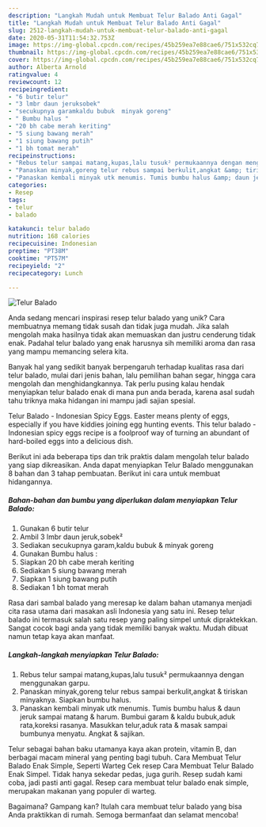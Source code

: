 ```yaml
---
description: "Langkah Mudah untuk Membuat Telur Balado Anti Gagal"
title: "Langkah Mudah untuk Membuat Telur Balado Anti Gagal"
slug: 2512-langkah-mudah-untuk-membuat-telur-balado-anti-gagal
date: 2020-05-31T11:54:32.753Z
image: https://img-global.cpcdn.com/recipes/45b259ea7e88cae6/751x532cq70/telur-balado-foto-resep-utama.jpg
thumbnail: https://img-global.cpcdn.com/recipes/45b259ea7e88cae6/751x532cq70/telur-balado-foto-resep-utama.jpg
cover: https://img-global.cpcdn.com/recipes/45b259ea7e88cae6/751x532cq70/telur-balado-foto-resep-utama.jpg
author: Alberta Arnold
ratingvalue: 4
reviewcount: 12
recipeingredient:
- "6 butir telur"
- "3 lmbr daun jeruksobek"
- "secukupnya garamkaldu bubuk  minyak goreng"
- " Bumbu halus "
- "20 bh cabe merah keriting"
- "5 siung bawang merah"
- "1 siung bawang putih"
- "1 bh tomat merah"
recipeinstructions:
- "Rebus telur sampai matang,kupas,lalu tusuk² permukaannya dengan menggunakan garpu."
- "Panaskan minyak,goreng telur rebus sampai berkulit,angkat &amp; tiriskan minyaknya. Siapkan bumbu halus."
- "Panaskan kembali minyak utk menumis. Tumis bumbu halus &amp; daun jeruk sampai matang &amp; harum. Bumbui garam &amp; kaldu bubuk,aduk rata,koreksi rasanya. Masukkan telur,aduk rata &amp; masak sampai bumbunya menyatu. Angkat &amp; sajikan."
categories:
- Resep
tags:
- telur
- balado

katakunci: telur balado 
nutrition: 168 calories
recipecuisine: Indonesian
preptime: "PT38M"
cooktime: "PT57M"
recipeyield: "2"
recipecategory: Lunch

---
```



![Telur Balado](https://img-global.cpcdn.com/recipes/45b259ea7e88cae6/751x532cq70/telur-balado-foto-resep-utama.jpg)

Anda sedang mencari inspirasi resep telur balado yang unik? Cara membuatnya memang tidak susah dan tidak juga mudah. Jika salah mengolah maka hasilnya tidak akan memuaskan dan justru cenderung tidak enak. Padahal telur balado yang enak harusnya sih memiliki aroma dan rasa yang mampu memancing selera kita.

Banyak hal yang sedikit banyak berpengaruh terhadap kualitas rasa dari telur balado, mulai dari jenis bahan, lalu pemilihan bahan segar, hingga cara mengolah dan menghidangkannya. Tak perlu pusing kalau hendak menyiapkan telur balado enak di mana pun anda berada, karena asal sudah tahu triknya maka hidangan ini mampu jadi sajian spesial.

Telur Balado - Indonesian Spicy Eggs. Easter means plenty of eggs, especially if you have kiddies joining egg hunting events. This telur balado - Indonesian spicy eggs recipe is a foolproof way of turning an abundant of hard-boiled eggs into a delicious dish.


Berikut ini ada beberapa tips dan trik praktis dalam mengolah telur balado yang siap dikreasikan. Anda dapat menyiapkan Telur Balado menggunakan 8 bahan dan 3 tahap pembuatan. Berikut ini cara untuk membuat hidangannya.

<!--inarticleads1-->

##### Bahan-bahan dan bumbu yang diperlukan dalam menyiapkan Telur Balado:

1. Gunakan 6 butir telur
1. Ambil 3 lmbr daun jeruk,sobek²
1. Sediakan secukupnya garam,kaldu bubuk &amp; minyak goreng
1. Gunakan  Bumbu halus :
1. Siapkan 20 bh cabe merah keriting
1. Sediakan 5 siung bawang merah
1. Siapkan 1 siung bawang putih
1. Sediakan 1 bh tomat merah


Rasa dari sambal balado yang meresap ke dalam bahan utamanya menjadi cita rasa utama dari masakan asli Indonesia yang satu ini. Resep telur balado ini termasuk salah satu resep yang paling simpel untuk dipraktekkan. Sangat cocok bagi anda yang tidak memiliki banyak waktu. Mudah dibuat namun tetap kaya akan manfaat. 

<!--inarticleads2-->

##### Langkah-langkah menyiapkan Telur Balado:

1. Rebus telur sampai matang,kupas,lalu tusuk² permukaannya dengan menggunakan garpu.
1. Panaskan minyak,goreng telur rebus sampai berkulit,angkat &amp; tiriskan minyaknya. Siapkan bumbu halus.
1. Panaskan kembali minyak utk menumis. Tumis bumbu halus &amp; daun jeruk sampai matang &amp; harum. Bumbui garam &amp; kaldu bubuk,aduk rata,koreksi rasanya. Masukkan telur,aduk rata &amp; masak sampai bumbunya menyatu. Angkat &amp; sajikan.


Telur sebagai bahan baku utamanya kaya akan protein, vitamin B, dan berbagai macam mineral yang penting bagi tubuh. Cara Membuat Telur Balado Enak Simple, Seperti Warteg Cek resep Cara Membuat Telur Balado Enak Simpel. Tidak hanya sekedar pedas, juga gurih. Resep sudah kami coba, jadi pasti anti gagal. Resep cara membuat telur balado enak simple, merupakan makanan yang populer di warteg. 

Bagaimana? Gampang kan? Itulah cara membuat telur balado yang bisa Anda praktikkan di rumah. Semoga bermanfaat dan selamat mencoba!

